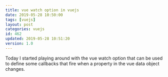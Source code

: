 ```yaml
---
title: vue watch option in vuejs
date: 2019-05-28 10:50:00
tags: [vuejs]
layout: post
categories: vuejs
id: 462
updated: 2019-05-28 10:51:20
version: 1.0
---
```


Today I started playing around with the vue watch option that can be used to define some callbacks that fire when a property in the vue data object changes.

<!-- more -->

